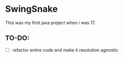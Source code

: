 # SwingSnake
This was my first java project when i was 17.  

## TO-DO: 
- [ ] refactor entire code and make it resolution agnostic

